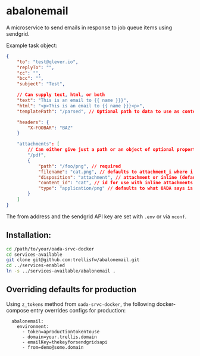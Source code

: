 # abalonemail

A microservice to send emails in response to job queue items using sendgrid.


Example task object:

```json
{
    "to": "test@qlever.io",
    "replyTo": "",
    "cc": "",
    "bcc": "",
    "subject": "Test",

    // Can supply text, html, or both
    "text": "This is an email to {{ name }}}",
    "html": "<p>This is an email to {{ name }}}<p>",
    "templatePath": "/parsed", // Optional path to data to use as context for handlebars templates

    "headers": {
        "X-FOOBAR": "BAZ"
    }

    "attachments": [
        // Can either give just a path or an object of optional properties
        "/pdf",
        {
            "path": "/foo/png", // required
            "filename": "cat.png", // defaults to attachment_i where i is array index
            "disposition": "attachment", // attachment or inline (defaults to attachment)
            "content_id": "cat", // id for use with inline attachments
            "type": "application/png" // defaults to what OADA says is the content type
        }
    ]
}
```

The from address and the sendgrid API key are set with `.env` or via `nconf`.

## Installation:
```bash
cd /path/to/your/oada-srvc-docker
cd services-available
git clone git@github.com:trellisfw/abalonemail.git
cd ../services-enabled
ln -s ../services-available/abalonemail .
```

## Overriding defaults for production
Using `z_tokens` method from `oada-srvc-docker`, the following docker-compose entry overrides configs for production:
```docker-compose
  abalonemail:
    environment:
      - token=aproductiontokentouse
      - domain=your.trellis.domain
      - emailKey=thekeyforsendgridsapi
      - from=demo@some.domain
```
